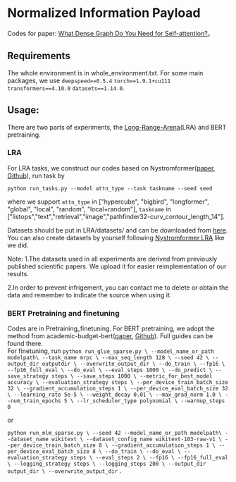 # Normalized Information Payload
 Codes for paper: [What Dense Graph Do You Need for Self-attention?](https://arxiv.org/abs/2205.14014)。
## Requirements
The whole environment is in whole_environment.txt. For some main packages, we use 
`deepspeed==0.5.4`
`torch==1.9.1+cu111`
`transformers==4.10.0`
`datasets==1.14.0`.
## Usage:
There are two parts of experiments, the [Long-Range-Arena](https://github.com/google-research/long-range-arena)(LRA) and BERT pretraining.
### LRA
For LRA tasks, we construct our codes based on Nystromformer([paper](https://arxiv.org/abs/2102.03902), [Github](https://github.com/mlpen/Nystromformer)), run task by 

`python run_tasks.py --model attn_type --task taskname --seed seed`

where we support `attn_type` in ["hypercube", "bigbird", "longformer", "global", "local", "random", "local+random"], `taskname` in ["listops","text","retrieval","image","pathfinder32-curv_contour_length_14"].

Datasets should be put in LRA/datasets/ and can be downloaded from [here](https://drive.google.com/drive/folders/1AfiMolajUYc55MAiyxneEn66uvGVEY5u?usp=sharing). You can also create datasets by yourself following [Nystromformer LRA](https://github.com/mlpen/Nystromformer/tree/main/LRA) like we did.

Note:
1.The datasets used in all experiments are derived from previously published scientific papers. We upload it for easier reimplementation of our results.

2.In order to prevent infrigement, you can contact me to delete or obtain the data and remember to indicate the source when using it.

### BERT Pretraining and finetuning
Codes are in Pretraining_finetuning. For BERT pretraining, we adopt the method from academic-budget-bert([paper](https://arxiv.org/abs/2104.07705), [Github](https://github.com/IntelLabs/academic-budget-bert)). Full guides can be found there.  
For finetuning, run 
`python run_glue_sparse.py \
  --model_name_or_path modelpath\
  --task_name mrpc \
  --max_seq_length 128 \
  --seed 42 \
  --output_dir outputdir \
  --overwrite_output_dir \
  --do_train \
  --fp16 \
  --fp16_full_eval \
  --do_eval \
  --eval_steps 1000 \
  --do_predict \
  --save_strategy steps \
  --save_steps 1000 \
  --metric_for_best_model accuracy \
  --evaluation_strategy steps \
  --per_device_train_batch_size 32 \
  --gradient_accumulation_steps 1 \
  --per_device_eval_batch_size 32 \
  --learning_rate 5e-5 \
  --weight_decay 0.01 \
  --max_grad_norm 1.0 \
  --num_train_epochs 5 \
  --lr_scheduler_type polynomial \
  --warmup_steps 0`
  
or

`python run_mlm_sparse.py \
    --seed 42
    --model_name_or_path modelpath\
    --dataset_name wikitext \
    --dataset_config_name wikitext-103-raw-v1 \
    --per_device_train_batch_size 8 \
    --gradient_accumulation_steps 1 \
    --per_device_eval_batch_size 8 \
    --do_train \
    --do_eval \
    --evaluation_strategy steps \
    --eval_steps 2 \
    --fp16 \
    --fp16_full_eval \
    --logging_strategy steps \
    --logging_steps 200 \
    --output_dir output_dir \
    --overwrite_output_dir`
.
